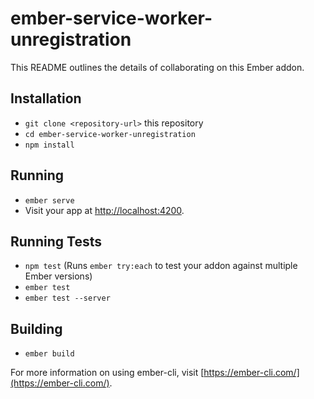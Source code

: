 # ember-service-worker-unregistration

This README outlines the details of collaborating on this Ember addon.

## Installation

* `git clone <repository-url>` this repository
* `cd ember-service-worker-unregistration`
* `npm install`

## Running

* `ember serve`
* Visit your app at [http://localhost:4200](http://localhost:4200).

## Running Tests

* `npm test` (Runs `ember try:each` to test your addon against multiple Ember versions)
* `ember test`
* `ember test --server`

## Building

* `ember build`

For more information on using ember-cli, visit [https://ember-cli.com/](https://ember-cli.com/).
